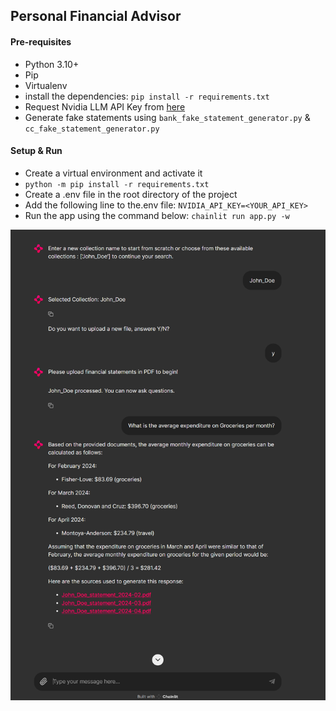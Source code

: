 ## Personal Financial Advisor

#### Pre-requisites
- Python 3.10+
- Pip
- Virtualenv
- install the dependencies: `pip install -r requirements.txt`
- Request Nvidia LLM API Key from [here](https://build.nvidia.com/nvidia/embed-qa-4?snippet_tab=Python)
- Generate fake statements using `bank_fake_statement_generator.py` & `cc_fake_statement_generator.py`

#### Setup & Run
- Create a virtual environment and activate it
- `python -m pip install -r requirements.txt`
- Create a .env file in the root directory of the project
- Add the following line to the.env file: `NVIDIA_API_KEY=<YOUR_API_KEY>`
- Run the app using the command below: `chainlit run app.py -w`



![alt text](assets/image.png)